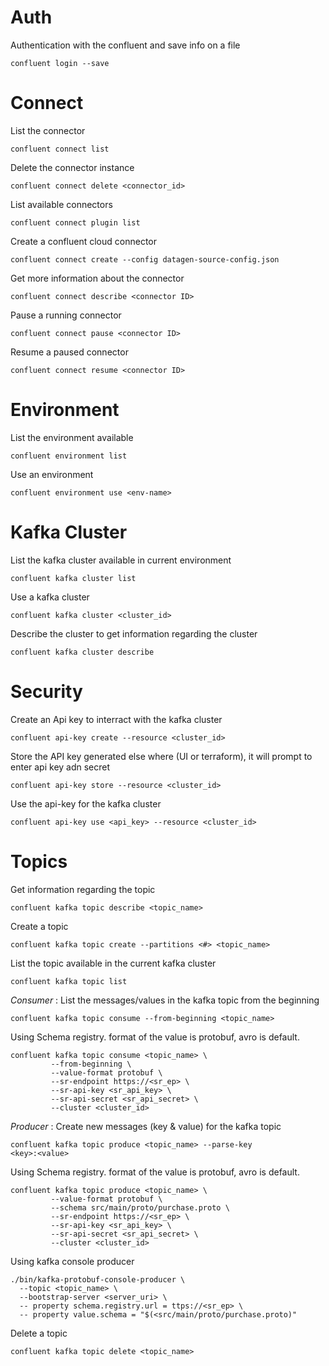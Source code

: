 # Auth
Authentication with the confluent and save info on a file
```
confluent login --save
```
# Connect
List the connector
```
confluent connect list
```
Delete the connector instance
```
confluent connect delete <connector_id>
```
List available connectors
```
confluent connect plugin list
```
Create a confluent cloud connector
```
confluent connect create --config datagen-source-config.json
```
Get more information about the connector
```
confluent connect describe <connector ID>
```
Pause a running connector
```
confluent connect pause <connector ID>
```
Resume a paused connector
```
confluent connect resume <connector ID>
```
# Environment
List the environment available
```
confluent environment list
```
Use an environment
```
confluent environment use <env-name>
```
# Kafka Cluster
List the kafka cluster available in current environment
```
confluent kafka cluster list
```
Use a kafka cluster 
```
confluent kafka cluster <cluster_id>
```
Describe the cluster to get information regarding the cluster
```
confluent kafka cluster describe
```
# Security
Create an Api key to interract with the kafka cluster
```
confluent api-key create --resource <cluster_id>
```
Store the API key generated else where (UI or terraform), it will prompt to enter api key adn secret
```
confluent api-key store --resource <cluster_id>
```
Use the api-key for the kafka cluster
```
confluent api-key use <api_key> --resource <cluster_id>
```
# Topics
Get information regarding the topic
```
confluent kafka topic describe <topic_name>
```
Create a topic
```
confluent kafka topic create --partitions <#> <topic_name>
```
List the topic available in the current kafka cluster
```
confluent kafka topic list
```
*Consumer* : List the messages/values in the kafka topic from the beginning
```
confluent kafka topic consume --from-beginning <topic_name>
```
Using Schema registry. format of the value is protobuf, avro is default.
```
confluent kafka topic consume <topic_name> \
         --from-beginning \
         --value-format protobuf \
         --sr-endpoint https://<sr_ep> \
         --sr-api-key <sr_api_key> \
         --sr-api-secret <sr_api_secret> \
         --cluster <cluster_id>
```
*Producer* : Create new messages (key & value) for the kafka topic
```
confluent kafka topic produce <topic_name> --parse-key
<key>:<value>
```
Using Schema registry. format of the value is protobuf, avro is default.
```
confluent kafka topic produce <topic_name> \
         --value-format protobuf \
         --schema src/main/proto/purchase.proto \
         --sr-endpoint https://<sr_ep> \
         --sr-api-key <sr_api_key> \
         --sr-api-secret <sr_api_secret> \
         --cluster <cluster_id>
```
Using kafka console producer
```
./bin/kafka-protobuf-console-producer \
  --topic <topic_name> \
  --bootstrap-server <server_uri> \
  -- property schema.registry.url = ttps://<sr_ep> \
  -- property value.schema = "$(<src/main/proto/purchase.proto)"
```
Delete a topic
```
confluent kafka topic delete <topic_name>
```
